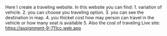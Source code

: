 Here I create a traveling website.
In this website you can find:
    1. variation of vehicle.
    2. you can choose you traveling option.
    3. you can see the destination in map.
    4. you thicket cost how may person can travel in the vehicle or how many seat is available
    5. Also the cost of traveling
Live site: https://assignment-9-711cc.web.app

